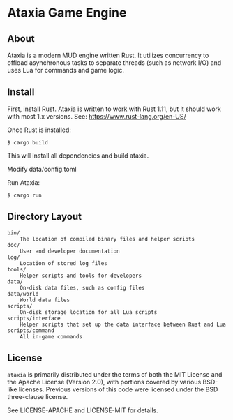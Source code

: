# Ataxia Game Engine #

## About ##

Ataxia is a modern MUD engine written Rust. It utilizes concurrency to offload asynchronous tasks to separate
threads (such as network I/O) and uses Lua for commands and game logic.

## Install ##

First, install Rust. Ataxia is written to work with Rust 1.11, but it should work with most 1.x versions.
See: https://www.rust-lang.org/en-US/

Once Rust is installed:

    $ cargo build

This will install all dependencies and build ataxia.

Modify data/config.toml

Run Ataxia:

    $ cargo run

## Directory Layout ##

    bin/
        The location of compiled binary files and helper scripts
    doc/
        User and developer documentation
    log/
        Location of stored log files
    tools/
        Helper scripts and tools for developers
    data/
        On-disk data files, such as config files
    data/world
        World data files
    scripts/
        On-disk storage location for all Lua scripts
    scripts/interface
        Helper scripts that set up the data interface between Rust and Lua
    scripts/command
        All in-game commands

## License ##

`ataxia` is primarily distributed under the terms of both the MIT License and
the Apache License (Version 2.0), with portions covered by various BSD-like
licenses. Previous versions of this code were licensed under the BSD three-clause license.

See LICENSE-APACHE and LICENSE-MIT for details.
